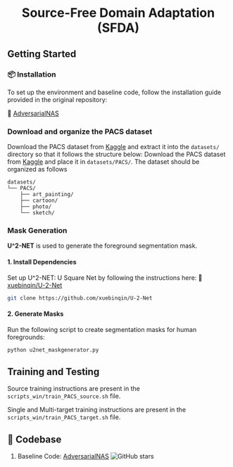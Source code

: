 # <p align="center"> Source-Free Domain Adaptation (SFDA)</p>

## Getting Started

### 📦 Installation

To set up the environment and baseline code, follow the installation guide provided in the original repository:

🔗 [AdversarialNAS](https://github.com/chengaopro/AdversarialNAS)

### Download and organize the PACS dataset

Download the PACS dataset from [Kaggle](https://www.kaggle.com/datasets/ma3ple/pacs-dataset/data) and extract it into the `datasets/` directory so that it follows the structure below:
Download the PACS dataset from [Kaggle](https://www.kaggle.com/datasets/ma3ple/pacs-dataset/data) and place it in `datasets/PACS/`.
The dataset should be organized as follows

```text
datasets/
└── PACS/
    ├── art_painting/
    ├── cartoon/
    ├── photo/
    └── sketch/
  ```

### Mask Generation

**U^2-NET** is used to generate the foreground segmentation mask.


#### 1. Install Dependencies
Set up U^2-NET: U Square Net by following the instructions here: 🔗 [xuebinqin/U-2-Net](https://github.com/xuebinqin/U-2-Net)
```bash
git clone https://github.com/xuebinqin/U-2-Net
```

#### 2. Generate Masks

Run the following script to create segmentation masks for human foregrounds:
```bash
python u2net_maskgenerator.py
```

## Training and Testing

Source training instructions are present in the `scripts_win/train_PACS_source.sh` file. 

Single and Multi-target training instructions are present in the `scripts_win/train_PACS_target.sh` file. 


## 📁 Codebase

1. Baseline Code: [AdversarialNAS](https://github.com/chengaopro/AdversarialNAS) ![GitHub stars](https://img.shields.io/github/stars/chengaopro/AdversarialNAS.svg?style=flat&label=Star)

